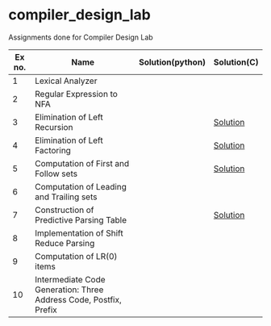 # compiler_design_lab
Assignments done for Compiler Design Lab 


|Ex no.|Name|Solution(python)|Solution(C)|
|------|----|----------------|-----------|
|1|Lexical Analyzer|||
|2|Regular Expression to NFA|||
|3|Elimination of Left Recursion||[Solution](assignments_c/left_recursion.c)|
|4|Elimination of Left Factoring||[Solution](assignments_c/left_factoring.c)|
|5| Computation of First and Follow sets||[Solution](assignments_c/first_and_follow.c)|
|6|Computation of Leading and Trailing sets|||
|7|Construction of Predictive Parsing Table||[Solution](assignments_c/predictive_parsing.c)|
|8|Implementation of Shift Reduce Parsing|||
|9|Computation of LR(0) items |||
|10|Intermediate Code Generation: Three Address Code, Postfix, Prefix |||

